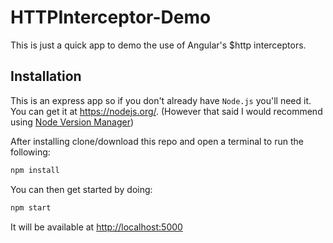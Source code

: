 # HTTPInterceptor-Demo
This is just a quick app to demo the use of Angular's $http interceptors.

## Installation
This is an express app so if you don't already have `Node.js` you'll need it. You can get it at https://nodejs.org/. (However that said I would recommend using [Node Version Manager](https://github.com/creationix/nvm))

After installing clone/download this repo and open a terminal to run the following:

```bash
npm install
```

You can then get started by doing:
```bash
npm start
```

It will be available at [http://localhost:5000](http://localhost:5000)